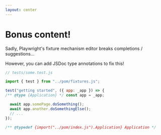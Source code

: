 ```yaml
---
layout: center
---
```


# Bonus content!

Sadly, Playwright's fixture mechanism editor breaks completions / suggestions...

However, you can add JSDoc type annotations to fix this!


```js {1,5-6,13}
// tests/some.test.js

import { test } from "../pom/fixtures.js";

test("getting started", ({ app: _app }) => {
/** @type {Application} */ const app = _app;

  await app.somePage.doSomething();
  await app.another.doSomethingElse();
  // ...
});

/** @typedef {import("../pom/index.js").Application} Application */
```
